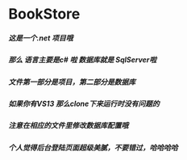 # BookStore
##### 这是一个.net 项目哦
##### 那么 语言主要是c# 啦 数据库就是 SqlServer啦
##### 文件第一部分是项目，第二部分是数据库
##### 如果你有VS13 那么clone下来运行时没有问题的
##### 注意在相应的文件里修改数据库配置哦
##### 个人觉得后台登陆页面超级美腻，不要错过，哈哈哈哈
